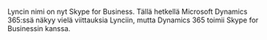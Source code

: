 Lyncin nimi on nyt Skype for Business. Tällä hetkellä Microsoft Dynamics 365:ssä näkyy vielä viittauksia Lynciin, mutta Dynamics 365 toimii Skype for Businessin kanssa.